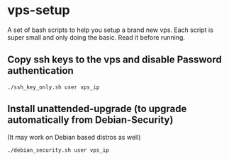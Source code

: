 # vps-setup
A set of bash scripts to help you setup a brand new vps. Each script is super small and only doing the basic. Read it before running.

## Copy ssh keys to the vps and disable Password authentication

`./ssh_key_only.sh user vps_ip`

## Install unattended-upgrade (to upgrade automatically from Debian-Security)

(It may work on Debian based distros as well)

`./debian_security.sh user vps_ip`
